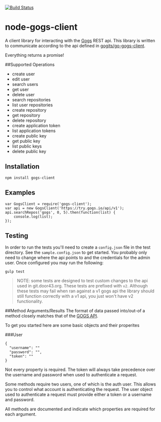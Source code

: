 [![Build Status](https://travis-ci.org/unfoldingWord-dev/node-gogs-client.svg?branch=master)](https://travis-ci.org/unfoldingWord-dev/node-gogs-client)

# node-gogs-client
A client library for interacting with the [Gogs](https://gogs.io) REST api. This library is written to communicate according to the api defined in [gogits/go-gogs-client](https://github.com/gogits/go-gogs-client/wiki).

Everything returns a promise!

##Supported Operations
* create user
* edit user
* search users
* get user
* delete user
* search repositories
* list user repositories
* create repository
* get repository
* delete repository
* create application token
* list application tokens
* create public key
* get public key
* list public keys
* delete public key

## Installation
```
npm install gogs-client
```

## Examples
```
var GogsClient = require('gogs-client');
var api = new GogsClient('https://try.gogs.io/api/v1');
api.searchRepos('gogs', 0, 5).then(function(list) {
    console.log(list);
});
```

## Testing
In order to run the tests you'll need to create a `config.json` file in the test directory.
See the `sample.config.json` to get started.
You probably only need to change where the api points to and the credentials for the admin user.
Once configured you may run the following:
```
gulp test
```

> NOTE: some tests are designed to test custom changes to the api used in git.door43.org. These tests are prefixed with `v2`. Although these tests may fail when ran against a v1 gogs api the library should still function correctly with a v1 api, you just won't have v2 functionality.

##Method Arguments/Results
The format of data passed into/out-of a method closely matches that of the [GOGS API](https://github.com/gogits/go-gogs-client/wiki).

To get you started here are some basic objects and their properites

###User
```
{
  "username": ""
  "password": "",
  "token": ""
}
```

Not every property is required. The token will always take precedence over the username and password when used to authenticate a request.

Some methods require two users, one of which is the auth user. This allows you to control what account is authenticating the request. The user object used to authenticate a request must provide either a token or a username and password.

All methods are documented and indicate which properties are required for each argument.